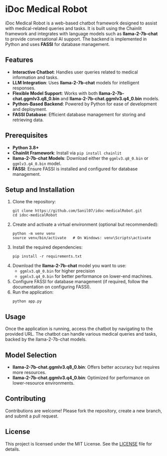 <h1>iDoc Medical Robot</h1>

<p>
  iDoc Medical Robot is a web-based chatbot framework designed to assist with medical-related queries and tasks. It is built using the Chainlit framework and integrates with language models such as <strong>llama-2-7b-chat</strong> to provide conversational AI support. The backend is implemented in Python and uses <strong>FASSI</strong> for database management.
</p>

<h2>Features</h2>
<ul>
  <li><strong>Interactive Chatbot</strong>: Handles user queries related to medical information and tasks.</li>
  <li><strong>LLM Integration</strong>: Uses <strong>llama-2-7b-chat</strong> models for intelligent responses.</li>
  <li><strong>Flexible Model Support</strong>: Works with both <strong>llama-2-7b-chat.ggmlv3.q8_0.bin</strong> and <strong>llama-2-7b-chat.ggmlv3.q4_0.bin</strong> models.</li>
  <li><strong>Python-Based Backend</strong>: Powered by Python for ease of development and deployment.</li>
  <li><strong>FASSI Database</strong>: Efficient database management for storing and retrieving data.</li>
</ul>

<h2>Prerequisites</h2>
<ul>
  <li><strong>Python 3.8+</strong></li>
  <li><strong>Chainlit Framework</strong>: Install via <code>pip install chainlit</code></li>
  <li><strong>llama-2-7b-chat Models</strong>: Download either the <code>ggmlv3.q8_0.bin</code> or <code>ggmlv3.q4_0.bin</code> model.</li>
  <li><strong>FASSI</strong>: Ensure FASSI is installed and configured for database management.</li>
</ul>

<h2>Setup and Installation</h2>
<ol>
  <li>Clone the repository:
    <pre><code>git clone https://github.com/Sanil07/idoc-medicalRobot.git
cd idoc-medicalRobot</code></pre>
  </li>
  <li>Create and activate a virtual environment (optional but recommended):
    <pre><code>python -m venv venv
source venv/bin/activate   # On Windows: venv\Scripts\activate</code></pre>
  </li>
  <li>Install the required dependencies:
    <pre><code>pip install -r requirements.txt</code></pre>
  </li>
  <li>Download the <strong>llama-2-7b-chat</strong> model you want to use:
    <ul>
      <li><code>ggmlv3.q8_0.bin</code> for higher precision</li>
      <li><code>ggmlv3.q4_0.bin</code> for better performance on lower-end machines.</li>
    </ul>
  </li>
  <li>Configure FASSI for database management (if required, follow the documentation on configuring FASSI).</li>
  <li>Run the application:
    <pre><code>python app.py</code></pre>
  </li>
</ol>

<h2>Usage</h2>
<p>
  Once the application is running, access the chatbot by navigating to the provided URL. The chatbot can handle various medical queries and tasks, backed by the llama-2-7b-chat models.
</p>

<h2>Model Selection</h2>
<ul>
  <li><strong>llama-2-7b-chat.ggmlv3.q8_0.bin</strong>: Offers better accuracy but requires more resources.</li>
  <li><strong>llama-2-7b-chat.ggmlv3.q4_0.bin</strong>: Optimized for performance on lower-resource environments.</li>
</ul>

<h2>Contributing</h2>
<p>
  Contributions are welcome! Please fork the repository, create a new branch, and submit a pull request.
</p>

<h2>License</h2>
<p>
  This project is licensed under the MIT License. See the <a href="LICENSE">LICENSE</a> file for details.
</p>
